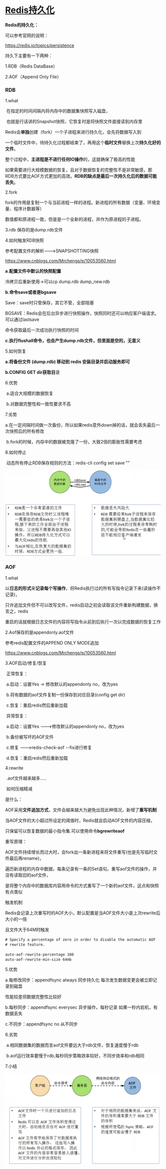 # [Redis持久化](https://www.cnblogs.com/Mrchengs/p/10056294.html)



**Redis的持久化：**

可以参考官网的说明：

https://redis.io/topics/persistence



持久下主要有一下两种：

1.RDB（Redis DataBase）

2.AOF（Append Only File）











### **RDB**

1.what

​    在指定的时间间隔内将内存中的数据集快照写入磁盘，

​    也就是行话讲的Snapshot快照，它恢复时是将快照文件直接读到内存里



Redis会**单独**创建（fork）一个子进程来进行持久化，会先将数据写入到

一个临时文件中，待持久化过程都结束了，再用这个**临时文件**替换上次**持久化好的文件**。



整个过程中，**主进程是不进行任何IO操作**的，这就确保了极高的性能

如果需要进行大规模数据的恢复，且对于数据恢复的完整性不是非常敏感，那RDB方式要比AOF方式更加的高效。**RDB的缺点是最后一次持久化后的数据可能丢失**。



2.fork

fork的作用是复制一个与当前进程一样的进程。新进程的所有数据（变量、环境变量、程序计数器等）

数值都和原进程一致，但是是一个全新的进程，并作为原进程的子进程。



3.rdb 保存的是dump.rdb文件



4.如何触发RDB快照

参考配置文件的解析--->SNAPSHOTTING快照

https://www.cnblogs.com/Mrchengs/p/10053560.html

**a.配置文件中默认的快照配置**

冷拷贝后重新使用->可以cp dump.rdb dump_new.rdb

**b.命令save或者是bgsave**

Save：save时只管保存，其它不管，全部阻塞

BGSAVE：Redis会在后台异步进行快照操作，快照同时还可以响应客户端请求。可以通过lastsave

命令获取最后一次成功执行快照的时间

**c.执行flushall命令，也会产生dump.rdb文件，但里面是空的，无意义**



5.如何恢复

**a.将备份文件 (dump.rdb) 移动到 redis 安装目录并启动服务即可**

 **b.CONFIG GET dir获取目**录



6.优势

​    a.适合大规模的数据恢复

​    b.对数据完整性和一致性要求不高



7.劣势

​    a.在一定间隔时间做一次备份，所以如果redis意外down掉的话，就会丢失最后一次快照后的所有修改

​    b.fork的时候，内存中的数据被克隆了一份，大致2倍的膨胀性需要考虑

 

8.如何停止

​    动态所有停止RDB保存规则的方法：redis-cli config set save ""



![](picc/rdb.jpg)





###  **AOF**



1.what

以**日志的形式**来**记录每个写操作**，将Redis执行过的所有写指令记录下来(读操作不记录)，

只许追加文件但不可以改写文件，redis启动之初会读取该文件重新构建数据，换言之，redis

重启的话就根据日志文件的内容将写指令从前到后执行一次以完成数据的恢复工作



2.Aof保存的是appendonly.aof文件

参考redis配置文件的APPEND ONLY MODE追加

 https://www.cnblogs.com/Mrchengs/p/10053560.html





3.AOF启动/修复/恢复

​    正常恢复：

​    a.启动：设置Yes -> 修改默认的appendonly no，改为yes

​    b.将有数据的aof文件复制一份保存到对应目录(config get dir)

​    c.恢复：重启redis然后重新加载

 

​    异常恢复：

​    a.启动：设置Yes --->修改默认的appendonly no，改为yes

​    b.备份被写坏的AOF文件

​    c.修复 --->redis-check-aof --fix进行修复

​    d.恢复：重启redis然后重新加载



4.rewrite

​    .aof文件越来越多.....

​    如何压缩精减



是什么：

AOF采用**文件追加方式**，文件会越来越大为避免出现此种情况，新增了**重写机制**

当AOF文件的大小超过所设定的阈值时，Redis就会启动AOF文件的内容压缩，

只保留可以恢复数据的最小指令集.可以使用命令**bgrewriteaof**



 重写原理：

AOF文件持续增长而过大时，会fork出一条新进程来将文件重写(也是先写临时文件最后再rename)，

遍历新进程的内存中数据，每条记录有一条的Set语句。重写aof文件的操作，并没有读取旧的aof文件，

是将整个内存中的数据库内容用命令的方式重写了一个新的aof文件，这点和快照有点类似



 触发机制

 Redis会记录上次重写时的AOF大小，默认配置是当AOF文件大小是上次rewrite后大小的一倍

且文件大于64M时触发

```
# Specify a percentage of zero in order to disable the automatic AOF
# rewrite feature.

auto-aof-rewrite-percentage 100
auto-aof-rewrite-min-size 64mb
```



5.优势

a.每修改同步：appendfsync always   同步持久化 每次发生数据变更会被立即记录到磁盘 

性能较差但数据完整性比较好

b.每秒同步：appendfsync everysec    异步操作，每秒记录   如果一秒内宕机，有数据丢失

 c.不同步：appendfsync no   从不同步

 

6.劣势

​    a.相同数据集的数据而言aof文件要远大于rdb文件，恢复速度慢于rdb

​    b.aof运行效率要慢于rdb,每秒同步策略效率较好，不同步效率和rdb相同



7.小结

![](picc/aof.jpg)







